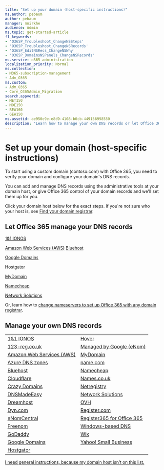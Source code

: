 ```yaml
---
title: "Set up your domain (host-specific instructions)"
ms.author: pebaum
author: pebaum
manager: mnirkhe
audience: Admin
ms.topic: get-started-article
f1_keywords:
- 'O365P_Troubleshoot_ChangeNSSteps'
- 'O365P_Troubleshoot_ChangeNSRecords'
- 'O365P_EditNSRecs_ChangeNSWhy'
- 'O365P_DomainsNSPanels_ChangeNSRecords'
ms.service: o365-administration
localization_priority: Normal
ms.collection: 
- M365-subscription-management 
- Adm_O365
ms.custom:
- Adm_O365
- Core_O365Admin_Migration
search.appverid:
- MET150
- MOE150
- BEA160
- GEA150
ms.assetid: ae950c9e-e8d9-4108-b0cb-449156998580
description: "Learn how to manage your own DNS records or let Office 365 manage your DNS records for you."
---
```


# Set up your domain (host-specific instructions)

To start using a custom domain (contoso.com) with Office 365, you need to verify your domain and configure your domain's DNS records. 
  
You can add and manage DNS records using the administrative tools at your domain host, or give Office 365 control of your domain records and we'll set them up for you.
  
Click your domain host below for the exact steps. If you're not sure who your host is, see [Find your domain registrar](find-your-domain-registrar.md).
  

## Let Office 365 manage your DNS records

[1&1 IONOS](../dns/change-nameservers-at-1-1-internet.md) 

[Amazon Web Services (AWS)](../dns/change-nameservers-at-aws.md) 
 [Bluehost](../dns/change-nameservers-at-bluehost.md)

[Google   Domains](../dns/change-nameservers-at-google-domains.md) 

[Hostgator   ](../dns/change-nameservers-at-hostgator.md)    

[MyDomain](../dns/change-nameservers-at-mydomain.md)  

[Namecheap](../dns/change-nameservers-at-namecheap.md)

[Network Solutions](../dns/change-nameservers-at-network-solutions.md)   

Or, learn how to [change nameservers to set up Office 365 with any domain registrar](change-nameservers-at-any-domain-registrar.md).

## Manage your own DNS records

|                           |                          |
|---------------------------|--------------------------|
| [1&1 IONOS](../dns/create-dns-records-at-1-1-internet.md) | [Hover](../dns/create-dns-records-at-hover.md) |
| [123-reg.co.uk](../dns/create-dns-records-at-123-reg-co-uk.md) | [Managed   by Google (eNom)](../dns/create-dns-records-for-domain-managed-by-google-enom.md)|
| [Amazon Web Services (AWS)](../dns/create-dns-records-at-aws.md) | [MyDomain](../dns/create-dns-records-at-mydomain.md) |
| [Azure DNS zones](../dns/create-dns-records-for-azure-dns-zones.md) | [name.com](../dns/create-dns-records-at-name-com.md) |
| [Bluehost](../dns/create-dns-records-at-bluehost.md) | [Namecheap](../dns/create-dns-records-at-namecheap.md)|
| [Cloudflare](../dns/create-dns-records-at-cloudflare.md)| [Names.co.uk](../dns/create-dns-records-at-names-co-uk.md) |
|  [Crazy Domains](../dns/create-dns-records-at-crazy-domains.md)| [Netregistry](../dns/create-dns-records-at-netregistry.md) |
|[DNSMadeEasy](../dns/create-dns-records-at-dnsmadeeasy.md) | [Network   Solutions](../dns/create-dns-records-at-network-solutions.md) |
|[Dreamhost](../dns/create-dns-records-at-dreamhost.md)  | [OVH](../dns/create-dns-records-at-ovh.md) |
|  [Dyn.com](../dns/create-dns-records-at-dyn-com.md) | [Register.com](../dns/create-dns-records-at-register-com.md) |
| [eNomCentral](../dns/create-dns-records-at-enomcentral.md)| [Register365 for Office 365](../dns/create-dns-records-at-register365.md)  |
| [Freenom](../dns/create-dns-records-at-freenom.md) | [ Windows-based DNS](../dns/create-dns-records-using-windows-based-dns.md)|
|[GoDaddy](../dns/create-dns-records-at-godaddy.md)| [Wix](../dns/create-dns-records-at-wix.md)    |
| [Google Domains](../dns/create-dns-records-at-google-domains.md) | [Yahoo!   Small Business](../dns/create-dns-records-at-yahoo-small-business.md)  |
|[Hostgator](../dns/create-dns-records-at-hostgator.md)  |                          |

[I need general instructions, because my domain host isn't on this list. ](create-dns-records-at-any-dns-hosting-provider.md)
   

